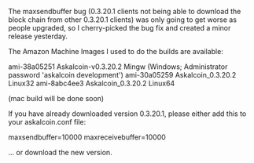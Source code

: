 The maxsendbuffer bug (0.3.20.1 clients not being able to download the block chain from other 0.3.20.1 clients) was only going to get
worse as people upgraded, so I cherry-picked the bug fix and created a minor release yesterday.

The Amazon Machine Images I used to do the builds are available:

  ami-38a05251   Askalcoin-v0.3.20.2 Mingw    (Windows; Administrator password 'askalcoin development')
  ami-30a05259   Askalcoin_0.3.20.2 Linux32
  ami-8abc4ee3   Askalcoin_0.3.20.2 Linux64

(mac build will be done soon)

If you have already downloaded version 0.3.20.1, please either add this to your askalcoin.conf file:

  maxsendbuffer=10000
  maxreceivebuffer=10000

... or download the new version.
